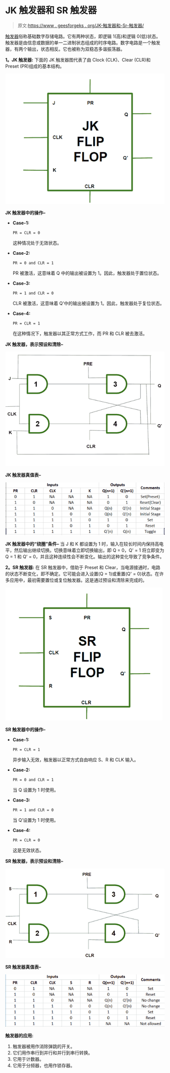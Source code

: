# JK 触发器和 SR 触发器

> 原文:[https://www . geesforgeks . org/JK-触发器和-Sr-触发器/](https://www.geeksforgeeks.org/jk-flip-flop-and-sr-flip-flop/)

[触发器](https://www.geeksforgeeks.org/flip-flop-types-their-conversion-and-applications/)俗称基础数字存储电路。它有两种状态，即逻辑 1(高)和逻辑 0(低)状态。触发器是由信息或数据的单一二进制状态组成的时序电路。数字电路是一个触发器，有两个输出，状态相反。它也被称为双稳态多谐振荡器。

**1。JK 触发器:**
下面的 JK 触发器图代表了由 Clock (CLK)、Clear (CLR)和 Preset (PR)组成的基本结构。

![](img/4b017c0fb1533a47469043982e6f3bf3.png)

**JK 触发器中的操作–**

*   **Case-1:**

    ```
    PR = CLR = 0 
    ```

    这种情况处于无效状态。

*   **Case-2:**

    ```
    PR = 0 and CLR = 1 
    ```

    PR 被激活，这意味着 Q 中的输出被设置为 1。因此，触发器处于置位状态。

*   **Case-3:**

    ```
    PR = 1 and CLR = 0 
    ```

    CLR 被激活，这意味着 Q’中的输出被设置为 1。因此，触发器处于复位状态。

*   **Case-4:**

    ```
    PR = CLR = 1 
    ```

    在这种情况下，触发器以其正常方式工作，而 PR 和 CLR 被去激活。

**JK 触发器，表示预设和清除–**

![](img/0e0cfa17311a6dc5ed9dc3bdc8dba8cd.png)

**JK 触发器真值表–**

![](img/ce1068a35271fd91a7214770b911f9c6.png)

**JK 触发器中的“绕圈”条件–**
当 J 和 K 都设置为 1 时，输入在较长时间内保持高电平，然后输出继续切换。切换意味着立即切换输出，即 Q = 0，Q' = 1 将立即变为 Q = 1 和 Q' = 0，并且这种连续性会不断变化。输出的这种变化导致了竞争条件。

**2。SR 触发器:**
在 SR 触发器中，借助于 Preset 和 Clear，当电源接通时，电路的状态不断变化，即不确定。它可能会进入设置(Q = 1)或重置(Q' = 0)状态。在许多应用中，最初需要置位或复位触发器。这是通过预设和清除来完成的。

![](img/47510bcfc97587f7d293e43d4243c748.png)

**SR 触发器中的操作–**

*   **Case-1:**

    ```
    PR = CLR = 1 
    ```

    异步输入无效，触发器以正常方式自由响应 S、R 和 CLK 输入。

*   **Case-2:**

    ```
    PR = 0 and CLR = 1 
    ```

    当 Q 设置为 1 时使用。

*   **Case-3:**

    ```
    PR = 1 and CLR = 0 
    ```

    当 Q’设置为 1 时使用。

*   **Case-4:**

    ```
    PR = CLR = 0 
    ```

    这是无效状态。

**SR 触发器，表示预设和清除–**

![](img/660cc333145299af584fc38db7285095.png)

**SR 触发器真值表–**

![](img/aeb47d81b759a0abb1feb09bf8212a81.png)

**触发器的应用:**

1.  触发器被用作消除弹跳的开关。
2.  它们用作串行到并行和并行到串行转换。
3.  它用于计数器。
4.  它用于分频器，也用作锁存器。